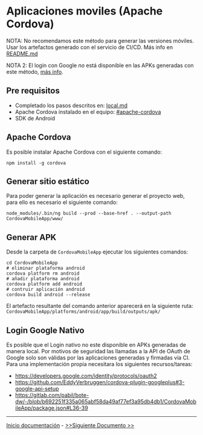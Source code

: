 # Aplicaciones moviles (Apache Cordova)

NOTA: No recomendamos este método para generar las versiones móviles. Usar los artefactos generado con el servicio de CI/CD. Más info en [README.md](/README.md#Android)

NOTA 2: El login con Google *no* está disponible en las APKs generadas con este método, [más info](#login-google-nativo).

## Pre requisitos

- Completado los pasos descritos en: [local.md](local.md)
- Apache Cordova instalado en el equipo: [#apache-cordova](#apache-cordova)
- SDK de Android

## Apache Cordova

Es posible instalar Apache Cordova con el siguiente comando:
```
npm install -g cordova
```

## Generar sitio estático

Para poder generar la aplicación es necesario generar el proyecto web, para ello es necesario el siguiente comando:

```
node_modules/.bin/ng build --prod --base-href . --output-path CordovaMobileApp/www/
```

## Generar APK

Desde la carpeta de `CordovaMobileApp` ejecutar los siguientes comandos:


```
cd CordovaMobileApp
# eliminar plataforma android
cordova platform rm android
# añadir plataforma android
cordova platform add android
# contruir aplicación android
cordova build android --release
```

El artefacto resultante del comando anterior aparecerá en la siguiente ruta: `CordovaMobileApp/platforms/android/app/build/outputs/apk/`

## Login Google Nativo

Es posible que el Login nativo no este disponible en APKs generadas de manera local. Por motivos de seguridad las llamadas a la API de OAuth de Google solo son válidas
por las aplicaciones generadas y firmadas vía CI.
Para una implementación propia necesitara los siguientes recursos/tareas:

- https://developers.google.com/identity/protocols/oauth2
- https://github.com/EddyVerbruggen/cordova-plugin-googleplus#3-google-api-setup
- https://gitlab.com/pabil/bote-dw/-/blob/b692251f335a065abf58da49af77ef3a95db4db1/CordovaMobileApp/package.json#L36-39


---

[Inicio documentación](../README.md) - [>>Siguiente Documento >>](cicd.md)

